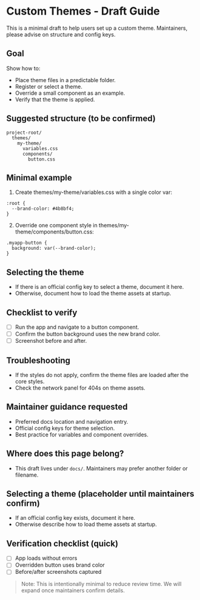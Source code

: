 # Custom Themes - Draft Guide

This is a minimal draft to help users set up a custom theme. Maintainers, please advise on structure and config keys.

## Goal
Show how to:
- Place theme files in a predictable folder.
- Register or select a theme.
- Override a small component as an example.
- Verify that the theme is applied.

## Suggested structure (to be confirmed)
```
project-root/
  themes/
    my-theme/
      variables.css
      components/
        button.css
```

## Minimal example
1) Create themes/my-theme/variables.css with a single color var:
```
:root {
  --brand-color: #4b8bf4;
}
```
2) Override one component style in themes/my-theme/components/button.css:
```
.myapp-button {
  background: var(--brand-color);
}
```

## Selecting the theme
- If there is an official config key to select a theme, document it here.
- Otherwise, document how to load the theme assets at startup.

## Checklist to verify
- [ ] Run the app and navigate to a button component.
- [ ] Confirm the button background uses the new brand color.
- [ ] Screenshot before and after.

## Troubleshooting
- If the styles do not apply, confirm the theme files are loaded after the core styles.
- Check the network panel for 404s on theme assets.

## Maintainer guidance requested
- Preferred docs location and navigation entry.
- Official config keys for theme selection.
- Best practice for variables and component overrides.

## Where does this page belong?
- This draft lives under `docs/`. Maintainers may prefer another folder or filename.

## Selecting a theme (placeholder until maintainers confirm)
- If an official config key exists, document it here.
- Otherwise describe how to load theme assets at startup.

## Verification checklist (quick)
- [ ] App loads without errors
- [ ] Overridden button uses brand color
- [ ] Before/after screenshots captured

> Note: This is intentionally minimal to reduce review time. We will expand once maintainers confirm details.
